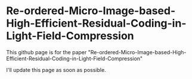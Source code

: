 # Re-ordered-Micro-Image-based-High-Efficient-Residual-Coding-in-Light-Field-Compression

This github page is for the paper "Re-ordered-Micro-Image-based-High-Efficient-Residual-Coding-in-Light-Field-Compression"

I'll update this page as soon as possible.
